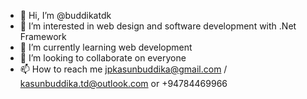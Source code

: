- 👋 Hi, I’m @buddikatdk
- 👀 I’m interested in web design and software development with .Net Framework
- 🌱 I’m currently learning web development
- 💞️ I’m looking to collaborate on everyone
- 📫 How to reach me jpkasunbuddika@gmail.com / kasunbuddika.td@outlook.com or +94784469966

<!---
buddikatdk/buddikatdk is a ✨ special ✨ repository because its `README.md` (this file) appears on your GitHub profile.
You can click the Preview link to take a look at your changes.
--->

